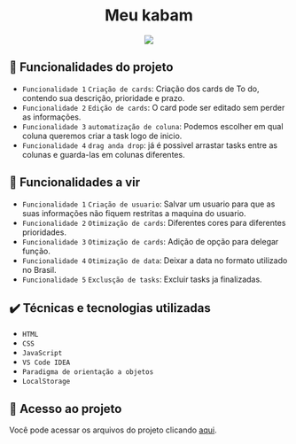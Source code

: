 <h1 align="center"> Meu kabam </h1> 

<p align="center">
<img loading="lazy" src="http://img.shields.io/static/v1?label=STATUS&message=EM%20DESENVOLVIMENTO&color=GREEN&style=for-the-badge"/>
</p>

## 🔨 Funcionalidades do projeto

- `Funcionalidade 1` `Criação de cards`: Criação dos cards de To do, contendo sua descrição, prioridade e prazo.
- `Funcionalidade 2` `Edição de cards`: O card pode ser editado sem perder as informações.
- `Funcionalidade 3` `automatização de coluna`: Podemos escolher em qual coluna queremos criar a task logo de inicio.
- `Funcionalidade 4` `drag anda drop`: já é possivel arrastar tasks entre as colunas e guarda-las em colunas diferentes.


## 🔨 Funcionalidades a vir

- `Funcionalidade 1` `Criação de usuario`: Salvar um usuario para que as suas informações não fiquem restritas a maquina do usuario.
- `Funcionalidade 2` `Otimização de cards`: Diferentes cores para diferentes prioridades.
- `Funcionalidade 3` `Otimização de cards`: Adição de opção para delegar função.
- `Funcionalidade 4` `Otimização de data`: Deixar a data no formato utilizado no Brasil.
- `Funcionalidade 5` `Exclusção de tasks`: Excluir tasks ja finalizadas.

## ✔️ Técnicas e tecnologias utilizadas

- ``HTML``
- ``CSS``
- ``JavaScript``
- ``VS Code IDEA``
- ``Paradigma de orientação a objetos``
- ``LocalStorage``

## 📁 Acesso ao projeto
Você pode acessar os arquivos do projeto clicando [aqui](https://raiellgod.github.io/Kanbam/).
